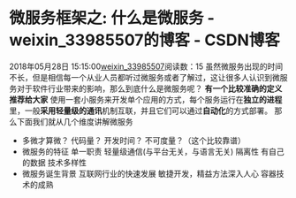 # 微服务框架之: 什么是微服务 - weixin_33985507的博客 - CSDN博客
2018年05月28日 15:15:00[weixin_33985507](https://me.csdn.net/weixin_33985507)阅读数：15
虽然微服务出现的时间不长，但是相信每一个从业人员都听过微服务或者了解过，这让很多人认识到微服务对于软件行业带来的影响，那么到底什么是微服务呢？
**有一个比较准确的定义推荐给大家**
使用一套小服务来开发单个应用的方式，每个服务运行在**独立的进程**里，一般**采用轻量级的通讯**机制互联，并且它们可以通过**自动化**的方式部署。
那么下面我们就从几个维度讲解微服务
- 多微才算微？
代码量？
开发时间？
不可度量？（这个比较靠谱）
- 微服务的特征
单一职责
轻量级通信(与平台无关，与语言无关)
隔离性
有自己的数据
技术多样性
- 微服务诞生背景
互联网行业的快速发展
敏捷开发，精益方法深入人心
容器技术的成熟
